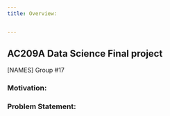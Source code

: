 ```yaml
---
title: Overview:


---
```



## AC209A Data Science Final project
[NAMES]
Group #17


### Motivation:



### Problem Statement:




